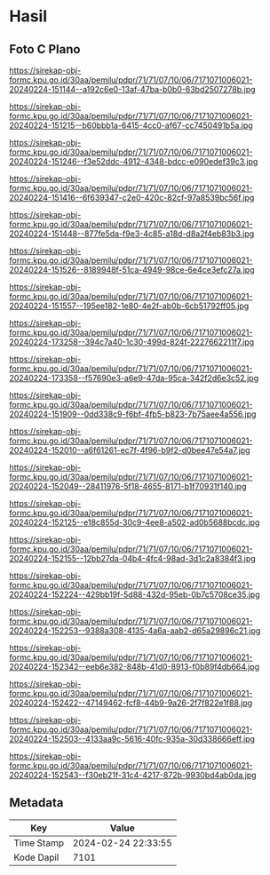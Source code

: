# Hasil

## Foto C Plano

https://sirekap-obj-formc.kpu.go.id/30aa/pemilu/pdpr/71/71/07/10/06/7171071006021-20240224-151144--a192c6e0-13af-47ba-b0b0-63bd2507278b.jpg

https://sirekap-obj-formc.kpu.go.id/30aa/pemilu/pdpr/71/71/07/10/06/7171071006021-20240224-151215--b60bbb1a-6415-4cc0-af67-cc7450491b5a.jpg

https://sirekap-obj-formc.kpu.go.id/30aa/pemilu/pdpr/71/71/07/10/06/7171071006021-20240224-151246--f3e52ddc-4912-4348-bdcc-e090edef39c3.jpg

https://sirekap-obj-formc.kpu.go.id/30aa/pemilu/pdpr/71/71/07/10/06/7171071006021-20240224-151416--6f639347-c2e0-420c-82cf-97a8539bc56f.jpg

https://sirekap-obj-formc.kpu.go.id/30aa/pemilu/pdpr/71/71/07/10/06/7171071006021-20240224-151448--877fe5da-f9e3-4c85-a18d-d8a2f4eb83b3.jpg

https://sirekap-obj-formc.kpu.go.id/30aa/pemilu/pdpr/71/71/07/10/06/7171071006021-20240224-151526--8189948f-51ca-4949-98ce-6e4ce3efc27a.jpg

https://sirekap-obj-formc.kpu.go.id/30aa/pemilu/pdpr/71/71/07/10/06/7171071006021-20240224-151557--195ee182-1e80-4e2f-ab0b-6cb51792ff05.jpg

https://sirekap-obj-formc.kpu.go.id/30aa/pemilu/pdpr/71/71/07/10/06/7171071006021-20240224-173258--394c7a40-1c30-499d-824f-2227662211f7.jpg

https://sirekap-obj-formc.kpu.go.id/30aa/pemilu/pdpr/71/71/07/10/06/7171071006021-20240224-173358--f57690e3-a6e9-47da-95ca-342f2d6e3c52.jpg

https://sirekap-obj-formc.kpu.go.id/30aa/pemilu/pdpr/71/71/07/10/06/7171071006021-20240224-151909--0dd338c9-f6bf-4fb5-b823-7b75aee4a556.jpg

https://sirekap-obj-formc.kpu.go.id/30aa/pemilu/pdpr/71/71/07/10/06/7171071006021-20240224-152010--a6f61261-ec7f-4f96-b9f2-d0bee47e54a7.jpg

https://sirekap-obj-formc.kpu.go.id/30aa/pemilu/pdpr/71/71/07/10/06/7171071006021-20240224-152049--28411976-5f18-4655-8171-b1f70931f140.jpg

https://sirekap-obj-formc.kpu.go.id/30aa/pemilu/pdpr/71/71/07/10/06/7171071006021-20240224-152125--e18c855d-30c9-4ee8-a502-ad0b5688bcdc.jpg

https://sirekap-obj-formc.kpu.go.id/30aa/pemilu/pdpr/71/71/07/10/06/7171071006021-20240224-152155--12bb27da-04b4-4fc4-98ad-3d1c2a8384f3.jpg

https://sirekap-obj-formc.kpu.go.id/30aa/pemilu/pdpr/71/71/07/10/06/7171071006021-20240224-152224--429bb19f-5d88-432d-95eb-0b7c5708ce35.jpg

https://sirekap-obj-formc.kpu.go.id/30aa/pemilu/pdpr/71/71/07/10/06/7171071006021-20240224-152253--9388a308-4135-4a6a-aab2-d65a29896c21.jpg

https://sirekap-obj-formc.kpu.go.id/30aa/pemilu/pdpr/71/71/07/10/06/7171071006021-20240224-152342--eeb6e382-848b-41d0-8913-f0b89f4db664.jpg

https://sirekap-obj-formc.kpu.go.id/30aa/pemilu/pdpr/71/71/07/10/06/7171071006021-20240224-152422--47149462-fcf8-44b9-9a26-2f7f822e1f88.jpg

https://sirekap-obj-formc.kpu.go.id/30aa/pemilu/pdpr/71/71/07/10/06/7171071006021-20240224-152503--4133aa9c-5616-40fc-935a-30d338666eff.jpg

https://sirekap-obj-formc.kpu.go.id/30aa/pemilu/pdpr/71/71/07/10/06/7171071006021-20240224-152543--f30eb21f-31c4-4217-872b-9930bd4ab0da.jpg


## Metadata

| Key        | Value               |
| ---------- | ------------------- |
| Time Stamp | 2024-02-24 22:33:55 |
| Kode Dapil | 7101                |



